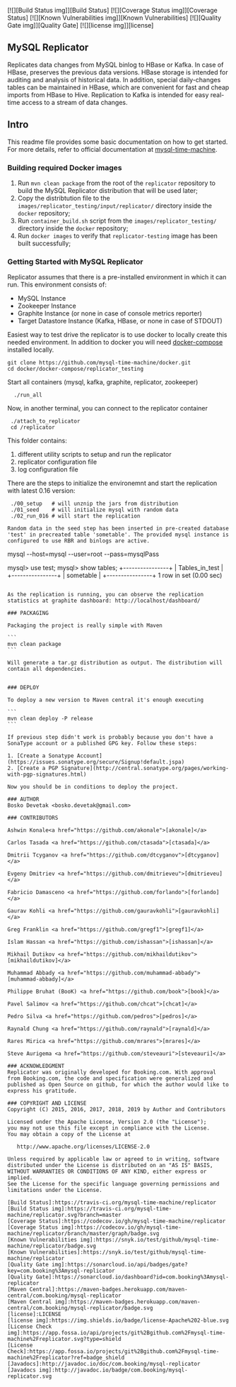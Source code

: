 [![][Build Status img]][Build Status]
[![][Coverage Status img]][Coverage Status]
[![][Known Vulnerabilities img]][Known Vulnerabilities]
[![][Quality Gate img]][Quality Gate]
[![][license img]][license]

## MySQL Replicator
Replicates data changes from MySQL binlog to HBase or Kafka. In case of HBase, preserves the previous data versions. HBase storage is intended for auditing and analysis of historical data. In addition, special daily-changes tables can be maintained in HBase, which are convenient for fast and cheap imports from HBase to Hive. Replication to Kafka is intended for easy real-time access to a stream of data changes.

## Intro
This readme file provides some basic documentation on how to get started. For more details, refer to official documentation at [mysql-time-machine](https://mysql-time-machine.github.io/).

### Building required Docker images
1. Run `mvn clean package` from the root of the `replicator` repository to build the MySQL Replicator distribution that will be used later;
2. Copy the distribtution file to the `images/replicator_testing/input/replicator/` directory inside the `docker` repository;
3. Run `container_build.sh` script from the `images/replicator_testing/` directory inside the `docker` repository;
4. Run `docker images` to verify that `replicator-testing` image has been built successfully;

### Getting Started with MySQL Replicator
Replicator assumes that there is a pre-installed environment in which it can run. This environment consists of:

 - MySQL Instance
 - Zookeeper Instance
 - Graphite Instance (or none in case of console metrics reporter)
 - Target Datastore Instance (Kafka, HBase, or none in case of STDOUT)

Easiest way to test drive the replicator is to use docker to locally create this needed environment. In addition to docker you will need [docker-compose](https://docs.docker.com/compose/) installed locally.

````
git clone https://github.com/mysql-time-machine/docker.git
cd docker/docker-compose/replicator_testing
````

Start all containers (mysql, kafka, graphite, replicator, zookeeper)

```
  ./run_all
```

Now, in another terminal, you can connect to the replicator container

````
 ./attach_to_replicator
 cd /replicator
````

This folder contains:
1. different utility scripts to setup and run the replicator
2. replicator configuration file
3. log configuration file

There are the steps to initialize the environemnt and start the replication with latest 0.16 version:
````
 ./00_setup   # will unznip the jars from distribution
 ./01_seed    # will initialize mysql with random data
 ./02_run_016 # will start the replication

Random data in the seed step has been inserted in pre-created database 'test' in precreated table 'sometable'. The provided mysql instance is configured to use RBR and binlogs are active.

````
  mysql --host=mysql --user=root --pass=mysqlPass

  mysql> use test;
  mysql> show tables;
  +----------------+
  | Tables_in_test |
  +----------------+
  | sometable      |
  +----------------+
  1 row in set (0.00 sec)
````

As the replication is running, you can observe the replication statistics at graphite dashboard: http://localhost/dashboard/

### PACKAGING

Packaging the project is really simple with Maven

```
mvn clean package
```

Will generate a tar.gz distribution as output. The distribution will contain all dependencies.


### DEPLOY

To deploy a new version to Maven central it's enough executing

```
mvn clean deploy -P release
```

If previous step didn't work is probably because you don't have a SonaType account or a published GPG key. Follow these steps:

1. [Create a Sonatype Account](https://issues.sonatype.org/secure/Signup!default.jspa)
2. [Create a PGP Signature](http://central.sonatype.org/pages/working-with-pgp-signatures.html)

Now you should be in conditions to deploy the project.

### AUTHOR
Bosko Devetak <bosko.devetak@gmail.com>

### CONTRIBUTORS

Ashwin Konale<a href="https://github.com/akonale">[akonale]</a>

Carlos Tasada <a href="https://github.com/ctasada">[ctasada]</a>

Dmitrii Tcyganov <a href="https://github.com/dtcyganov">[dtcyganov]</a>

Evgeny Dmitriev <a href="https://github.com/dmitrieveu">[dmitrieveu]</a>

Fabricio Damasceno <a href="https://github.com/forlando">[forlando]</a>

Gaurav Kohli <a href="https://github.com/gauravkohli">[gauravkohli]</a>

Greg Franklin <a href="https://github.com/gregf1">[gregf1]</a>

Islam Hassan <a href="https://github.com/ishassan">[ishassan]</a>

Mikhail Dutikov <a href="https://github.com/mikhaildutikov">[mikhaildutikov]</a>

Muhammad Abbady <a href="https://github.com/muhammad-abbady">[muhammad-abbady]</a>

Philippe Bruhat (BooK) <a href="https://github.com/book">[book]</a>

Pavel Salimov <a href="https://github.com/chcat">[chcat]</a>

Pedro Silva <a href="https://github.com/pedros">[pedros]</a>

Raynald Chung <a href="https://github.com/raynald">[raynald]</a>

Rares Mirica <a href="https://github.com/mrares">[mrares]</a>

Steve Aurigema <a href="https://github.com/steveauri">[steveauri]</a>

### ACKNOWLEDGMENT
Replicator was originally developed for Booking.com. With approval from Booking.com, the code and specification were generalized and published as Open Source on github, for which the author would like to express his gratitude.

### COPYRIGHT AND LICENSE
Copyright (C) 2015, 2016, 2017, 2018, 2019 by Author and Contributors

Licensed under the Apache License, Version 2.0 (the "License");
you may not use this file except in compliance with the License.
You may obtain a copy of the License at

   http://www.apache.org/licenses/LICENSE-2.0

Unless required by applicable law or agreed to in writing, software
distributed under the License is distributed on an "AS IS" BASIS,
WITHOUT WARRANTIES OR CONDITIONS OF ANY KIND, either express or implied.
See the License for the specific language governing permissions and
limitations under the License.

[Build Status]:https://travis-ci.org/mysql-time-machine/replicator
[Build Status img]:https://travis-ci.org/mysql-time-machine/replicator.svg?branch=master
[Coverage Status]:https://codecov.io/gh/mysql-time-machine/replicator
[Coverage Status img]:https://codecov.io/gh/mysql-time-machine/replicator/branch/master/graph/badge.svg
[Known Vulnerabilities img]:https://snyk.io/test/github/mysql-time-machine/replicator/badge.svg
[Known Vulnerabilities]:https://snyk.io/test/github/mysql-time-machine/replicator
[Quality Gate img]:https://sonarcloud.io/api/badges/gate?key=com.booking%3Amysql-replicator
[Quality Gate]:https://sonarcloud.io/dashboard?id=com.booking%3Amysql-replicator
[Maven Central]:https://maven-badges.herokuapp.com/maven-central/com.booking/mysql-replicator
[Maven Central img]:https://maven-badges.herokuapp.com/maven-central/com.booking/mysql-replicator/badge.svg
[license]:LICENSE
[license img]:https://img.shields.io/badge/license-Apache%202-blue.svg
[License Check img]:https://app.fossa.io/api/projects/git%2Bgithub.com%2Fmysql-time-machine%2Freplicator.svg?type=shield
[License Check]:https://app.fossa.io/projects/git%2Bgithub.com%2Fmysql-time-machine%2Freplicator?ref=badge_shield
[Javadocs]:http://javadoc.io/doc/com.booking/mysql-replicator
[Javadocs img]:http://javadoc.io/badge/com.booking/mysql-replicator.svg

